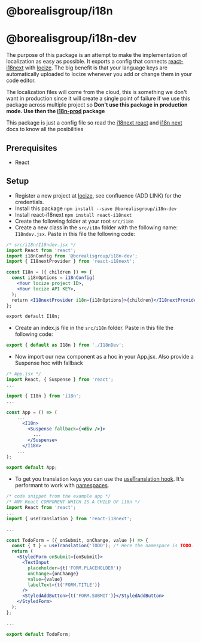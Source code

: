# @borealisgroup/i18n

# @borealisgroup/i18n-dev

The purpose of this package is an attempt to make the implementation of localization as easy as possible. It exports a config that connects [react-i18next](https://github.com/i18next/react-i18next) with [locize](https://www.locize.io/). The big benefit is that your language keys are automatically uploaded to locize whenever you add or change them in your code editor.

The localization files will come from the cloud, this is something we don't want in production since it will create a single point of failure if we use this package across multiple project so 
**Don't use this package in production mode. Use then the [i18n-prod](https://github.com/borealisgroup/create-bor-app/tree/master/packages/i18n-prod) package**

This package is just a config file so read the [i18next react](https://react.i18next.com/) and [i18n next](https://www.i18next.com/) docs to know all the posibilities

## Prerequisites

- React
  

## Setup

- Register a new project at [locize](https://www.locize.io/), see confluence (ADD LINK) for the credentials.
- Install this package `npm install --save @borealisgroup/i18n-dev`
- Install react-i18next `npm install react-i18next`
- Create the following folder at your root `src/i18n`
- Create a new class in the `src/i18n` folder with the following name: `I18ndev.jsx`. Paste in this file the following code:

```jsx
/* src/i18n/I18ndev.jsx */
import React from 'react';
import i18nConfig from '@borealisgroup/i18n-dev';
import { I18nextProvider } from 'react-i18next';

const I18n = ({ children }) => {
  const i18nOptions = i18nConfig(
    <Your locize project ID>,
    <Your locize API KEY>,
  );
  return <I18nextProvider i18n={i18nOptions}>{children}</I18nextProvider>;
};

export default I18n;
```
- Create an index.js file in the `src/i18n` folder. Paste in this file the following code:


```jsx
export { default as I18n } from './I18nDev';

```
- Now import our new component as a hoc in your App.jsx. Also provide a Suspense hoc with fallback


```jsx
/* App.jsx */
import React, { Suspense } from 'react';
...

import { I18n } from 'i18n';
...

const App = () => (
	...
      <I18n>
        <Suspense fallback={<div />}>
          ...
        </Suspense>
      </I18n>
	...
);

export default App;

```

- To get you translation keys you can use the [useTranslation hook](https://react.i18next.com/latest/usetranslation-hook). It's performant to work with [namespaces](https://www.i18next.com/principles/namespaces).

```jsx
/* code snippet from the example app */
/* ANY React COMPONENT WHICH IS A CHILD OF i18n */
import React from 'react';
...
import { useTranslation } from 'react-i18next';

...

const TodoForm = ({ onSubmit, onChange, value }) => {
  const { t } = useTranslation('TODO'); /* Here the namespace is TODO. */
  return (
    <StyledForm onSubmit={onSubmit}>
      <TextInput
        placeholder={t('FORM.PLACEHOLDER')}
        onChange={onChange}
        value={value}
        labelText={t('FORM.TITLE')}
      />
      <StyledAddButton>{t('FORM.SUBMIT')}</StyledAddButton>
    </StyledForm>
  );
};

...

export default TodoForm;

```
